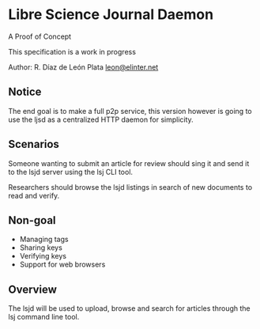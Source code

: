 Libre Science Journal Daemon
============================
A Proof of Concept

This specification is a work in progress

Author: R. Díaz de León Plata <leon@elinter.net>


## Notice

The end goal is to make a full p2p service, this version however is going to
use the ljsd as a centralized HTTP daemon for simplicity.

## Scenarios

Someone wanting to submit an article for review should sing it and send it
to the lsjd server using the lsj CLI tool.

Researchers should browse the lsjd listings in search of new documents
to read and verify.

## Non-goal

- Managing tags
- Sharing keys
- Verifying keys
- Support for web browsers

## Overview

The lsjd will be used to upload, browse and search for articles through
the lsj command line tool.


